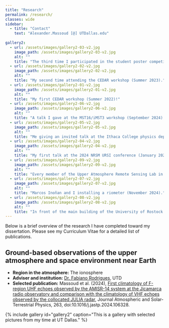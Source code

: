 ```yaml
---
title: "Research"
permalink: /research/
classes: wide
sidebar:
  - title: "Contact"
    text: "Alexander.Massoud [@] UTDallas.edu"
    
gallery2:
  - url: /assets/images/gallery2-03-v2.jpg
    image_path: /assets/images/gallery2-03-v2.jpg
    alt: ""
    title: "The third time I participated in the student poster competition at the CEDAR workshop (Summer 2024)."
  - url: /assets/images/gallery2-02-v2.jpg
    image_path: /assets/images/gallery2-02-v2.jpg
    alt: ""
    title: "My second time attending the CEDAR workshop (Summer 2023)."
  - url: /assets/images/gallery2-01-v2.jpg
    image_path: /assets/images/gallery2-01-v2.jpg
    alt: ""
    title: "My first CEDAR workshop (Summer 2022)!"
  - url: /assets/images/gallery2-06-v2.jpg
    image_path: /assets/images/gallery2-06-v2.jpg
    alt: ""
    title: "A talk I gave at the MST16/iMST3 workshop (September 2024)."
  - url: /assets/images/gallery2-05-v2.jpg
    image_path: /assets/images/gallery2-05-v2.jpg
    alt: ""
    title: "Me giving an invited talk at the Ithaca College physics department Spring 2024 banquet."
  - url: /assets/images/gallery2-04-v2.jpg
    image_path: /assets/images/gallery2-04-v2.jpg
    alt: ""
    title: "My first talk at the 2024 NRSM URSI conference (January 2024)."
  - url: /assets/images/gallery2-09-v2.jpg
    image_path: /assets/images/gallery2-09-v2.jpg
    alt: ""
    title: "Every member of the Upper Atmosphere Remote Sensing Lab in Fall 2024."
  - url: /assets/images/gallery2-07-v2.jpg
    image_path: /assets/images/gallery2-07-v2.jpg
    alt: ""
    title: "Marcos Inoñan and I installing a riometer (November 2024)."
  - url: /assets/images/gallery2-08-v2.jpg
    image_path: /assets/images/gallery2-08-v2.jpg
    alt: ""
    title: "In front of the main building of the University of Rostock (September 2024)."
---
```


Below is a brief overview of the research I have completed toward my dissertation. Please see my Curriculum Vitae for a detailed list of publications.

## Ground-based observations of the upper atmosphere and space environment near Earth
- **Region in the atmosphere:** The ionosphere
- **Adviser and institution:** [Dr. Fabiano Rodrigues](https://labs.utdallas.edu/rodrigues/), UTD
- **Selected publication:** Massoud et al. (2024), [First climatology of F-region UHF echoes observed by the AMISR-14 system at the Jicamarca radio observatory and comparison with the climatology of VHF echoes observed by the collocated JULIA radar](https://www.sciencedirect.com/science/article/pii/S1364682624001561), Journal Atmospheric and Solar-Terrestrial Physics, 263, doi:10.1016/j.jastp.2024.106328.

{% include gallery id="gallery2" caption="This is a gallery with selected pictures from my time at UT Dallas." %}
